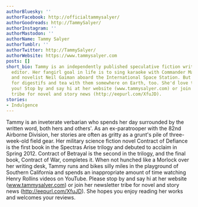 ```yaml
---
authorBluesky: ''
authorFacebook: http://officialtammysalyer/
authorGoodreads: http://TammySalyer/
authorInstagram: ''
authorMastodon: ''
authorName: Tammy Salyer
authorTumblr: ''
authorTwitter: http://TammySalyer/
authorWebsite: https://www.tammysalyer.com
posts: []
short_bio: Tammy is an independently published speculative fiction writer and freelance
  editor. Her fangirl goal in life is to sing karaoke with Commander Mark Hadfield
  and novelist Neil Gaiman aboard the International Space Station. But she’d settle
  for digestifs and tea with them somewhere on Earth, too. She'd love to hear from
  you! Stop by and say hi at her website (www.tammysalyer.com) or join her newsletter
  tribe for novel and story news (http://eepurl.com/XfuJD).
stories:
- Indulgence
---
```


Tammy is an inveterate verbarian who spends her day surrounded by the written word, both hers and others'. As an ex-paratrooper with the 82nd Airborne Division, her stories are often as gritty as a grunt's pile of three-week-old field gear. Her military science fiction novel Contract of Defiance is the first book in the Spectras Arise trilogy and debuted to acclaim in Spring 2012. Contract of Betrayal is the second in the trilogy, and the final book, Contract of War, completes it. When not hunched like a Morlock over her writing desk, Tammy runs and bikes silly miles in the playground of Southern California and spends an inappropriate amount of time watching Henry Rollins videos on YouTube. Please stop by and say hi at her website (www.tammysalyer.com) or join her newsletter tribe for novel and story news (http://eepurl.com/XfuJD).
She hopes you enjoy reading her works and welcomes your reviews.